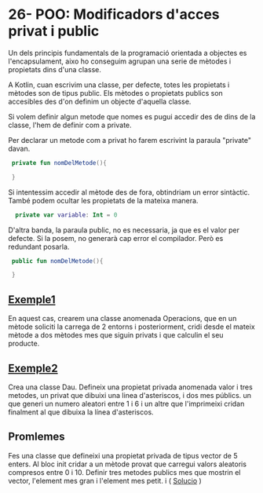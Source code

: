# 26- POO: Modificadors d'acces privat i public

Un dels principis fundamentals de la programació orientada a objectes es l'encapsulament, aixo ho conseguim agrupan una serie de mètodes i propietats dins d'una classe.

A Kotlin, cuan escrivim una classe, per defecte, totes les propietats i mètodes son de tipus public. Els mètodes o propietats publics son accesibles des d'on definim un objecte d'aquella classe.

Si volem definir algun metode que nomes es pugui accedir des de dins de la classe, l'hem de definir com a private.

Per declarar un metode com a privat ho farem escrivint la paraula "private" davan.

```kotlin
 private fun nomDelMetode(){

 }
```
Si intentessim accedir al mètode des de fora, obtindriam un error sintàctic. També podem ocultar les propietats de la mateixa manera.

```kotlin
  private var variable: Int = 0
```

D'altra banda, la paraula public, no es necessaria, ja que es el valor per defecte. Si la posem, no generarà cap error el compilador. Però es redundant posarla.

```kotlin
 public fun nomDelMetode(){

 }
```

## [Exemple1](https://github.com/marcmoiagese/curskotlin/blob/master/26-POO-Modificadors_d_acces_privat_i_public/Exemple1/src/main/kotlin/Main.kt)

En aquest cas, crearem una classe anomenada Operacions, que en un mètode soliciti la carrega de 2 entorns i posteriorment, cridi desde el mateix mètode a dos mètodes mes que siguin privats i que calculin el seu producte.

## [Exemple2](https://github.com/marcmoiagese/curskotlin/blob/master/26-POO-Modificadors_d_acces_privat_i_public/Exemple2/src/main/kotlin/Main.kt)

Crea una classe Dau. Defineix una propietat privada anomenada valor i tres metodes, un privat que dibuixi una linea d'asteriscos, i dos mes públics. un que generi un numero aleatori entre 1 i 6 i un altre que l'imprimeixi cridan finalment al que dibuixa la línea d'asteriscos.

## Promlemes

Fes una classe que defineixi una propietat privada de tipus vector de 5 enters. Al bloc init cridar a un mètode provat que carregui valors aleatoris compresos entre 0 i 10.
Definir tres metodes publics mes que mostrin el vector, l'element mes gran i l'element mes petit. i ( [Solucio]() )
